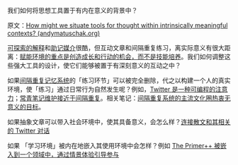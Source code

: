 我们如何将思想工具置于有内在意义的背景中？

原文：[How might we situate tools for thought within intrinsically meaningful contexts? (andymatuschak.org)](https://notes.andymatuschak.org/zKQs1fYnn4uzdws1KZc9pxkT3NUHastcMYq)

[可探索的解释](https://notes.andymatuschak.org/z2VjQiuiGmJ4XdM7qbB7kTAe6Ui7fFranJae)和[助记媒介](https://notes.andymatuschak.org/z4rRX3qwSSJRsEkdXKwH2shamgHNeRthrMLiF)很酷，但互动文章和间隔重复练习，离实际意义有很大距离：[赋能环境的重点是创造成长和行动的机会，而不是技能培养](https://notes.andymatuschak.org/z5th5bWm6VhB6PPbYB97gUKMdnaZe5atntRza)。我们如何调整这些强大工具的设计，使它们能够被置于有深刻意义的互动之中？

如果[间隔重复记忆系统](https://notes.andymatuschak.org/z4eXdSMJFv2qVGXSUEKH4vdcHBrLHcFY1ZGfC)的「练习环节」可以被完全删除，代之以构建一个人的真实环境，使「练习」通过日常行为自然发生呢？例如，[Twitter 是一种可编程的注意力](https://notes.andymatuschak.org/z5UF8YjTjoYiADeLv2SeBPgKXKosK17cKfUpw)；[常青笔记维护接近于间隔重复](https://notes.andymatuschak.org/z6yfTwYekzvBkVjeH7WBUrSAJhyGTMYDAyYW7)。相关笔记：[间隔重复系统的主流文化圈热衷无意义的目标](https://notes.andymatuschak.org/z7i9vs1MyadFaSkGBSwLVsfsQ5UEdN5aS2v9J)。

如果抽象文章可以带入社会环境中，使其具备意义，会怎么样？[连接散文和其相关的 Twitter 对话](https://notes.andymatuschak.org/z3PkZ6TRKEML864KDanxdNfzigmERKtTXppx9)

如果 「学习环境」被内在地嵌入其使用环境中会怎样？例如 [The Primer++ 被嵌入到一个领域中，通过情景体验引导参与](https://notes.andymatuschak.org/z62M2Kdje6rnm6qHaQ5LSsNbc6FBNcmppbg1P)